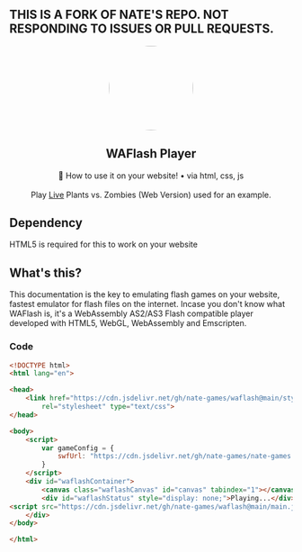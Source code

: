 ## THIS IS A FORK OF NATE'S REPO. NOT RESPONDING TO ISSUES OR PULL REQUESTS.

<p align="center">
<kbd>
<a href="https://vidkidz.github.io/">
<img style="border-radius:50%" height="150px" src="https://vidkidz.github.io/waflash-og-image.png"></a>
</kbd>
</p>
<h2 align="center">WAFlash Player</h2>
<p align="center">📌 How to use it on your website! • via html, css, js <br><br> Play <a href="https://raw.githack.com/nate-games/waflash/main/code.html">Live</a> Plants vs. Zombies (Web Version) used for an example.</p>

## Dependency
HTML5 is required for this to work on your website
## What's this?
This documentation is the key to emulating flash games on your website, fastest emulator for flash files on the internet.
Incase you don't know what WAFlash is, it's a WebAssembly AS2/AS3 Flash compatible player developed with HTML5, WebGL, WebAssembly and Emscripten.

### Code
```html
<!DOCTYPE html>
<html lang="en">

<head>
    <link href="https://cdn.jsdelivr.net/gh/nate-games/waflash@main/style.css"
        rel="stylesheet" type="text/css">
</head>

<body>
    <script>
        var gameConfig = {
            swfUrl: "https://cdn.jsdelivr.net/gh/nate-games/nate-games.github.io@main/0/g/pvz/game/pvz.swf"
        }
    </script>
    <div id="waflashContainer">
        <canvas class="waflashCanvas" id="canvas" tabindex="1"></canvas>
        <div id="waflashStatus" style="display: none;">Playing...</div>
<script src="https://cdn.jsdelivr.net/gh/nate-games/waflash@main/main.js"  rossorigin="anonymous" type="module"></script>
    </div>
</body>

</html>
```
